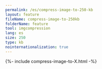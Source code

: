 ```yaml
---
permalink: /es/compress-image-to-250-kb
layout: feature
fileName: compress-image-to-250kb
folderName: feature
tool: imgcompression
lang: es
size: 250
type: kb
nointernationalization: true
---
```

{%- include compress-image-to-X.html -%}       
